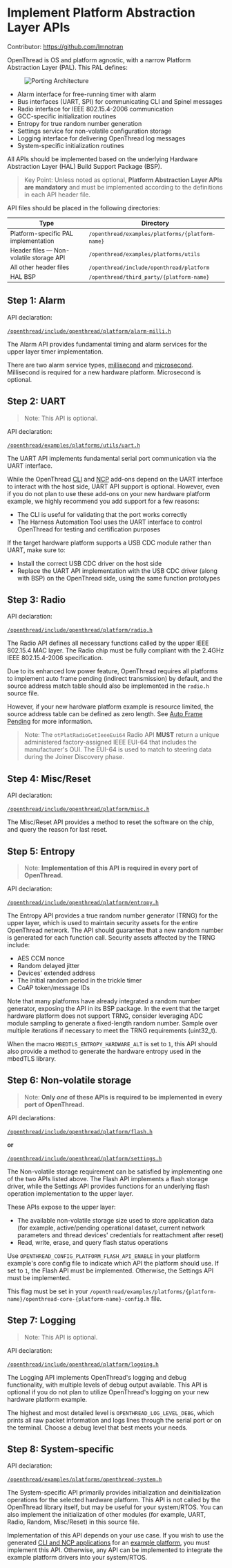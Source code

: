 # Implement Platform Abstraction Layer APIs

Contributor: https://github.com/lmnotran

OpenThread is OS and platform agnostic, with a narrow Platform Abstraction Layer
(PAL). This PAL defines:

<figure class="attempt-right">
<img src="../../guides/images/ot-arch-porting.png" srcset="../../guides/images/ot-arch-porting.png 1x, ../../guides/images/ot-arch-porting_2x.png 2x" border="0" alt="Porting Architecture" />
</figure>

-   Alarm interface for free-running timer with alarm
-   Bus interfaces (UART, SPI) for communicating CLI and Spinel messages
-   Radio interface for IEEE 802.15.4-2006 communication
-   GCC-specific initialization routines
-   Entropy for true random number generation
-   Settings service for non-volatile configuration storage
-   Logging interface for delivering OpenThread log messages
-   System-specific initialization routines

All APIs should be implemented based on the underlying Hardware Abstraction
Layer (HAL) Build Support Package (BSP).

> Key Point: Unless noted as optional, **Platform Abstraction Layer APIs are
mandatory** and must be implemented according to the definitions in each API
header file.

API files should be placed in the following directories:

Type | Directory
------|------
Platform-specific PAL implementation | `/openthread/examples/platforms/{platform-name}`
Header files — Non-volatile storage API | `/openthread/examples/platforms/utils`
All other header files | `/openthread/include/openthread/platform`
HAL BSP | `/openthread/third_party/{platform-name}`

## Step 1: Alarm

API declaration:

[`/openthread/include/openthread/platform/alarm-milli.h`](https://github.com/openthread/openthread/blob/main/include/openthread/platform/alarm-milli.h)

The Alarm API provides fundamental timing and alarm services for the upper layer
timer implementation.

There are two alarm service types,
[millisecond](https://github.com/openthread/openthread/blob/main/include/openthread/platform/alarm-milli.h)
and [microsecond](https://github.com/openthread/openthread/blob/main/include/openthread/platform/alarm-micro.h).
Millisecond is required for a new hardware platform. Microsecond is optional.

## Step 2: UART

> Note: This API is optional.

API declaration:

[`/openthread/examples/platforms/utils/uart.h`](https://github.com/openthread/openthread/blob/main/examples/platforms/utils/uart.h)

The UART API implements fundamental serial port communication via the UART
interface.

While the OpenThread
[CLI](https://github.com/openthread/openthread/tree/main/examples/apps/cli)
and [NCP](https://github.com/openthread/openthread/tree/main/examples/apps/ncp)
add-ons depend on the UART interface to interact with the host side, UART API
support is optional. However, even if you do not plan to use these add-ons on
your new hardware platform example, we highly recommend you add support for a
few reasons:

-   The CLI is useful for validating that the port works correctly
-   The Harness Automation Tool uses the UART interface to control OpenThread for testing and certification purposes

If the target hardware platform supports a USB CDC module rather than UART, make
sure to:

-   Install the correct USB CDC driver on the host side
-   Replace the UART API implementation with the USB CDC driver (along with BSP)
    on the OpenThread side, using the same function prototypes

## Step 3: Radio

API declaration:

[`/openthread/include/openthread/platform/radio.h`](https://github.com/openthread/openthread/blob/main/include/openthread/platform/radio.h)

The Radio API defines all necessary functions called by the upper IEEE 802.15.4
MAC layer. The Radio chip must be fully compliant with the 2.4GHz IEEE
802.15.4-2006 specification.

Due to its enhanced low power feature, OpenThread requires all platforms to
implement auto frame pending (indirect transmission) by default, and the source
address match table should also be implemented in the `radio.h` source file.

However, if your new hardware platform example is resource limited, the source
address table can be defined as zero length. See
[Auto Frame Pending](#auto-frame-pending) for more information.

> Note: The `otPlatRadioGetIeeeEui64` Radio API **MUST** return a unique
administered factory-assigned IEEE EUI-64 that includes the manufacturer's OUI.
The EUI-64 is used to match to steering data during the Joiner Discovery phase.

## Step 4: Misc/Reset

API declaration:

[`/openthread/include/openthread/platform/misc.h`](https://github.com/openthread/openthread/blob/main/include/openthread/platform/misc.h)

The Misc/Reset API provides a method to reset the software on the chip, and
query the reason for last reset.

## Step 5: Entropy

> Note: **Implementation of this API is required in every port of OpenThread.**

API declaration:

[`/openthread/include/openthread/platform/entropy.h`](https://github.com/openthread/openthread/blob/main/include/openthread/platform/entropy.h)

The Entropy API provides a true random number generator (TRNG) for the upper
layer, which is used to maintain security assets for the entire OpenThread
network. The API should guarantee that a new random number is generated for
each function call. Security assets affected by the TRNG include:

-   AES CCM nonce
-   Random delayed jitter
-   Devices' extended address
-   The initial random period in the trickle timer
-   CoAP token/message IDs

Note that many platforms have already integrated a random number generator,
exposing the API in its BSP package. In the event that the target hardware
platform does not support TRNG, consider leveraging ADC module sampling to
generate a fixed-length random number. Sample over multiple iterations if
necessary to meet the TRNG requirements (uint32_t).

When the macro `MBEDTLS_ENTROPY_HARDWARE_ALT` is set to `1`, this API should
also provide a method to generate the hardware entropy used in the mbedTLS
library.

## Step 6: Non-volatile storage

> Note: **Only _one_ of these APIs is required to be implemented in every port
of OpenThread.**

API declarations:

[`/openthread/include/openthread/platform/flash.h`](https://github.com/openthread/openthread/blob/main/include/openthread/platform/flash.h)

**or**

[`/openthread/include/openthread/platform/settings.h`](https://github.com/openthread/openthread/blob/main/include/openthread/platform/settings.h)

The Non-volatile storage requirement can be satisfied by implementing one of the
two APIs listed above. The Flash API implements a flash storage driver, while
the Settings API provides functions for an underlying flash operation
implementation to the upper layer.

These APIs expose to the upper layer:

-   The available non-volatile storage size used to store application data (for
    example, active/pending operational dataset, current network parameters and
    thread devices' credentials for reattachment after reset)
-   Read, write, erase, and query flash status operations

Use `OPENTHREAD_CONFIG_PLATFORM_FLASH_API_ENABLE` in your platform example's
core config file to indicate which API the platform should use. If set to `1`,
the Flash API must be implemented. Otherwise, the Settings API must be
implemented.

This flag must be set in your
`/openthread/examples/platforms/{platform-name}/openthread-core-{platform-name}-config.h`
file.

## Step 7: Logging

> Note:  This API is optional.

API declaration:

[`/openthread/include/openthread/platform/logging.h`](https://github.com/openthread/openthread/blob/main/include/openthread/platform/logging.h)

The Logging API implements OpenThread's logging and debug functionality, with
multiple levels of debug output available.  This API is optional if you do not
plan to utilize OpenThread's logging on your new hardware platform example.

The highest and most detailed level is `OPENTHREAD_LOG_LEVEL_DEBG`, which
prints all raw packet information and logs lines through the serial port or on
the terminal. Choose a debug level that best meets your needs.

## Step 8: System-specific

API declaration:

[`/openthread/examples/platforms/openthread-system.h`](https://github.com/openthread/openthread/blob/main/examples/platforms/openthread-system.h)

The System-specific API primarily provides initialization and deinitialization
operations for the selected hardware platform. This API is not called by the
OpenThread library itself, but may be useful for your system/RTOS. You can also
implement the initialization of other modules (for example, UART, Radio, Random,
Misc/Reset) in this source file.

Implementation of this API depends on your use case. If you wish to use the
generated [CLI and NCP applications](../../guides/build/index.md#binaries) for an [example
platform](https://github.com/openthread/openthread/tree/main/examples/platforms),
you must implement this API. Otherwise, any API can be implemented to integrate
the example platform drivers into your system/RTOS.
